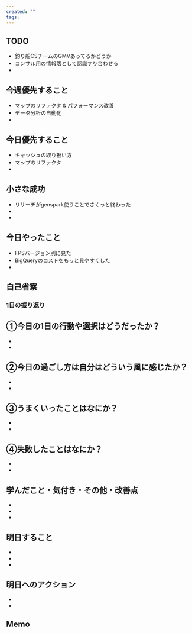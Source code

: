 ```yaml
---
created: ""
tags:
---
```

## TODO
- 釣り船CSチームのGMVあってるかどうか
- コンサル用の情報落として認識すり合わせる
- 

## 今週優先すること
- マップのリファクタ & パフォーマンス改善
- データ分析の自動化
- 

## 今日優先すること
- キャッシュの取り扱い方
- マップのリファクタ
- 

## 小さな成功
- リサーチがgenspark使うことでさくっと終わった
- 
- 

## 今日やったこと
- FPSバージョン別に見た
- BigQueryのコストをもっと見やすくした
- 


## 自己省察

### 1日の振り返り
①今日の1日の行動や選択はどうだったか？
- 
- 
- 

②今日の過ごし方は自分はどういう風に感じたか？
- 
- 
- 

③うまくいったことはなにか？
- 
- 
- 

④失敗したことはなにか？
- 
- 
- 

## 学んだこと・気付き・その他・改善点
- 
- 
- 

## 明日すること
- 
- 
- 

## 明日へのアクション
- 
- 

## Memo
